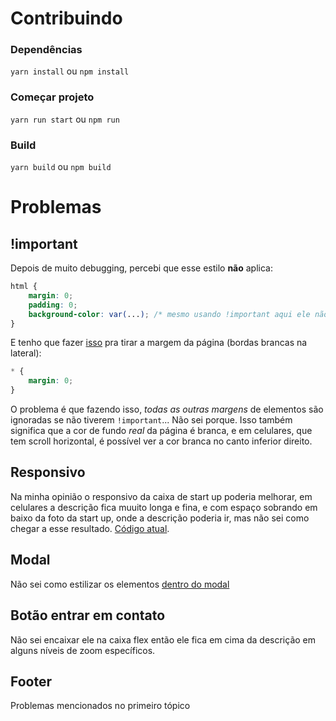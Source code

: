 # Contribuindo

### Dependências

`yarn install` ou `npm install`

### Começar projeto

`yarn run start` ou `npm run`

### Build

`yarn build` ou `npm build`

# Problemas

## !important

Depois de muito debugging, percebi que esse estilo **não** aplica:
```css
html {
    margin: 0;
    padding: 0;
    background-color: var(...); /* mesmo usando !important aqui ele não aplica*/
}
```
E tenho que fazer [isso](https://github.com/castelanlan/startupmap/blob/dfbf1a5724977c8bdd769e087385ae3640651516/src/styles/GlobalStyles.ts#L18) pra tirar a margem da página (bordas brancas na lateral):
```css
* {
    margin: 0;
}
```

O problema é que fazendo isso, _todas as outras margens_ de elementos são ignoradas se não tiverem `!important`... Não sei porque.
Isso também significa que a cor de fundo _real_ da página é branca, e em celulares, que tem scroll horizontal, é possível ver a cor branca no canto inferior direito.

## Responsivo

Na minha opinião o responsivo da caixa de start up poderia melhorar, em celulares a descrição fica muuito longa e fina, e com espaço sobrando em baixo da foto da start up, onde a descrição poderia ir, mas não sei como chegar a esse resultado. [Código atual](https://github.com/castelanlan/startupmap/blob/dfbf1a5724977c8bdd769e087385ae3640651516/src/components/StartUp/index.tsx#L22).

## Modal

Não sei como estilizar os elementos [dentro do modal](https://github.com/castelanlan/startupmap/blob/dfbf1a5724977c8bdd769e087385ae3640651516/src/components/Header/index.tsx#L17)

## Botão entrar em contato

Não sei encaixar ele na caixa flex então ele fica em cima da descrição em alguns níveis de zoom específicos.

## Footer

Problemas mencionados no primeiro tópico